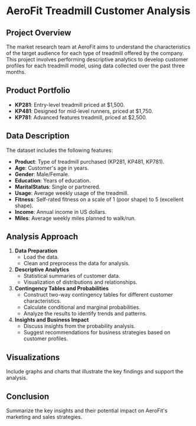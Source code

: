# AeroFit Treadmill Customer Analysis

## Project Overview
The market research team at AeroFit aims to understand the characteristics of the target audience for each type of treadmill offered by the company. This project involves performing descriptive analytics to develop customer profiles for each treadmill model, using data collected over the past three months.

## Product Portfolio
- **KP281**: Entry-level treadmill priced at $1,500.
- **KP481**: Designed for mid-level runners, priced at $1,750.
- **KP781**: Advanced features treadmill, priced at $2,500.

## Data Description
The dataset includes the following features:
- **Product**: Type of treadmill purchased (KP281, KP481, KP781).
- **Age**: Customer's age in years.
- **Gender**: Male/Female.
- **Education**: Years of education.
- **MaritalStatus**: Single or partnered.
- **Usage**: Average weekly usage of the treadmill.
- **Fitness**: Self-rated fitness on a scale of 1 (poor shape) to 5 (excellent shape).
- **Income**: Annual income in US dollars.
- **Miles**: Average weekly miles planned to walk/run.

## Analysis Approach
1. **Data Preparation**
   - Load the data.
   - Clean and preprocess the data for analysis.
2. **Descriptive Analytics**
   - Statistical summaries of customer data.
   - Visualization of distributions and relationships.
3. **Contingency Tables and Probabilities**
   - Construct two-way contingency tables for different customer characteristics.
   - Calculate conditional and marginal probabilities.
   - Analyze the results to identify trends and patterns.
4. **Insights and Business Impact**
   - Discuss insights from the probability analysis.
   - Suggest recommendations for business strategies based on customer profiles.

## Visualizations
Include graphs and charts that illustrate the key findings and support the analysis.

## Conclusion
Summarize the key insights and their potential impact on AeroFit's marketing and sales strategies.

